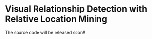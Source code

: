 # Visual Relationship Detection with Relative Location Mining

The source code will be released soon!!
